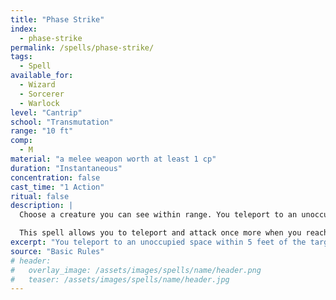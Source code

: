 ```yaml
---
title: "Phase Strike"
index:
  - phase-strike
permalink: /spells/phase-strike/
tags:
  - Spell
available_for:
  - Wizard
  - Sorcerer
  - Warlock
level: "Cantrip"
school: "Transmutation"
range: "10 ft"
comp:
  - M
material: "a melee weapon worth at least 1 cp"
duration: "Instantaneous"
concentration: false
cast_time: "1 Action"
ritual: false
description: |
  Choose a creature you can see within range. You teleport to an unoccupied space within 5 feet of the target. Immediately after you arrive, you make a melee attack with the weapon used in the spell's casting. If there is no unoccupied space within 5 feet of the target, the spell fails.

  This spell allows you to teleport and attack once more when you reach certain levels: twice at 5th level, three times at 11th level, and four times at 17th level. You cannot attack the same creature more than once in a row. The spell ends if there are no valid targets.
excerpt: "You teleport to an unoccupied space within 5 feet of the target. Immediately after you arrive, you make a melee attack with the weapon used in the spell's casting."
source: "Basic Rules"
# header:
#   overlay_image: /assets/images/spells/name/header.png
#   teaser: /assets/images/spells/name/header.jpg
---
```

